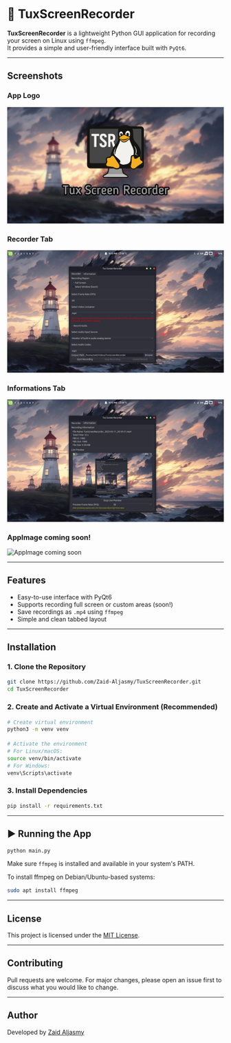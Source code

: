 # 🎥 TuxScreenRecorder

**TuxScreenRecorder** is a lightweight Python GUI application for recording your screen on Linux using `ffmpeg`.  
It provides a simple and user-friendly interface built with `PyQt6`.

---

##  Screenshots

### App Logo
![App Logo](logo.jpg)

### Recorder Tab
![Recorder Tab](TSRRecorderTab.png)

### Informations Tab
![Informations Tab](TSR-InfoTab.png)

### AppImage coming soon!
![AppImage coming soon](appiamge.png)

---

##  Features

- Easy-to-use interface with PyQt6  
- Supports recording full screen or custom areas (soon!)
- Save recordings as `.mp4` using `ffmpeg`  
- Simple and clean tabbed layout

---

##  Installation

### 1. Clone the Repository

```bash
git clone https://github.com/Zaid-Aljasmy/TuxScreenRecorder.git
cd TuxScreenRecorder
```

### 2. Create and Activate a Virtual Environment (Recommended)

```bash
# Create virtual environment
python3 -m venv venv

# Activate the environment
# For Linux/macOS:
source venv/bin/activate
# For Windows:
venv\Scripts\activate
```

### 3. Install Dependencies

```bash
pip install -r requirements.txt
```

---

## ▶ Running the App

```bash
python main.py
```

Make sure `ffmpeg` is installed and available in your system's PATH.

To install ffmpeg on Debian/Ubuntu-based systems:

```bash
sudo apt install ffmpeg
```

---

##  License

This project is licensed under the [MIT License](LICENSE).

---

##  Contributing

Pull requests are welcome. For major changes, please open an issue first to discuss what you would like to change.

---

##  Author

Developed by [Zaid Aljasmy](https://github.com/Zaid-Aljasmy)
